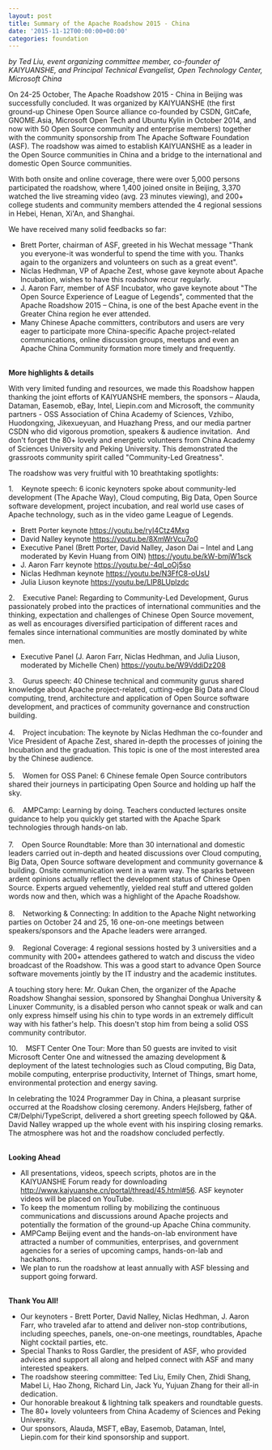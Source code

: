 ```yaml
---
layout: post
title: Summary of the Apache Roadshow 2015 - China
date: '2015-11-12T00:00:00+00:00'
categories: foundation
---
```

<p><i>by Ted Liu, event organizing committee member,&nbsp;co-founder of KAIYUANSHE, and Principal Technical Evangelist, Open Technology Center, Microsoft China</i></p> 
  <p>On 24-25 October, The Apache Roadshow 2015 - China in Beijing was successfully concluded. It was organized by KAIYUANSHE (the first ground-up Chinese Open Source alliance co-founded by CSDN, GitCafe, GNOME.Asia, Microsoft Open Tech and Ubuntu Kylin in October 2014, and now with 50 Open Source community and enterprise members) together with the community sponsorship from The Apache Software Foundation (ASF). The roadshow was aimed to establish KAIYUANSHE as a leader in the Open Source communities in China and a bridge to the international and domestic Open Source communities.</p> 
  <p>With both onsite and online coverage, there were over 5,000 persons participated the roadshow, where 1,400 joined onsite in Beijing, 3,370 watched the live streaming video (avg. 23 minutes viewing), and 200+ college students and community members attended the 4 regional sessions in Hebei, Henan, Xi'An, and Shanghai.</p> 
  <div> 
    <p>We have received many solid feedbacks so far:</p> 
  </div> 
  <div> 
    <p> </p> 
    <p> </p> 
    <p> </p> 
    <p> </p> 
    <ul> 
      <li>Brett Porter, chairman of ASF, greeted in his Wechat message &quot;Thank you everyone-it was wonderful to spend the time with you. Thanks again to the organizers and volunteers on such as a great event&quot;.</li> 
      <li>Niclas Hedhman, VP of Apache Zest, whose gave keynote about Apache Incubation, wishes to have this roadshow recur regularly.</li> 
      <li>J. Aaron Farr, member of ASF Incubator, who gave keynote about &quot;The Open Source Experience of League of Legends&quot;, commented that the Apache Roadshow 2015 – China, is one of the best Apache event in the Greater China region he ever attended.</li> 
      <li>Many Chinese Apache committers, contributors and users are very eager to participate more China-specific Apache project-related communications, online discussion groups, meetups and even an Apache China Community formation more timely and frequently.</li> 
    </ul> 
    <p> </p> 
    <p> </p> 
    <p><b><br />More highlights &amp; details</b></p> 
    <p> </p> 
    <p>With very limited funding and resources, we made this Roadshow happen thanking the joint efforts of KAIYUANSHE members, the sponsors – Alauda, Dataman, Easemob, eBay, Intel, Liepin.com and Microsoft, the community partners - OSS Association of China Academy of Sciences, Vzhibo, Huodongxing, Jikexueyuan, and Huazhang Press, and our media partner CSDN who did vigorous promotion, speakers &amp; audience invitation. &nbsp;And don't forget the 80+ lovely and energetic volunteers from China Academy of Sciences University and Peking University. This demonstrated the grassroots community spirit called &quot;Community-Led Greatness&quot;.</p> 
    <p> </p> 
    <p> </p> 
    <p> </p> 
    <p>The roadshow was very fruitful with 10 breathtaking spotlights:</p> 
    <p>1. &nbsp; &nbsp;Keynote speech: 6 iconic keynoters spoke about community-led development (The Apache Way), Cloud computing, Big Data, Open Source software development, project incubation, and real world use cases of Apache technology, such as in the video game League of Legends.<br /> </p> 
    <ul> 
      <li>Brett Porter keynote <a href="https://youtu.be/ryI4Ctz4Mxg">https://youtu.be/ryI4Ctz4Mxg</a></li> 
      <li>David Nalley keynote <a href="https://youtu.be/8XmWrVcu7o0">https://youtu.be/8XmWrVcu7o0</a></li> 
      <li>Executive Panel (Brett Porter, David Nalley, Jason Dai – Intel and Lang moderated by Kevin Huang from OIN) <a href="https://youtu.be/kW-bmjW1sck">https://youtu.be/kW-bmjW1sck</a></li> 
      <li>J. Aaron Farr keynote <a href="https://youtu.be/-4qI_oOj5so">https://youtu.be/-4qI_oOj5so</a></li> 
      <li>Niclas Hedhman keynote <a href="https://youtu.be/N3FfC8-oUsU">https://youtu.be/N3FfC8-oUsU</a></li> 
      <li>Julia Liuson keynote <a href="https://youtu.be/LIP8LUplzdc">https://youtu.be/LIP8LUplzdc</a></li> 
    </ul> 
    <p> </p> 
    <p> </p> 
    <p> </p> 
    <p> </p> 
    <p> </p> 
    <p>2. &nbsp; &nbsp;Executive Panel: Regarding to Community-Led Development, Gurus passionately probed into the practices of international communities and the thinking, expectation and challenges of Chinese Open Source movement, as well as encourages diversified participation of different races and females since international communities are mostly dominated by white men. </p> 
    <p> </p> 
    <ul> 
      <li>Executive Panel (J. Aaron Farr, Niclas Hedhman, and Julia Liuson, moderated by Michelle Chen) <a href="https://youtu.be/W9VddiDz208">https://youtu.be/W9VddiDz208</a> </li> 
    </ul> 
    <p> </p> 
    <p>3. &nbsp; &nbsp;Gurus speech: 40 Chinese technical and community gurus shared knowledge about Apache project-related, cutting-edge Big Data and Cloud computing, trend, architecture and application of Open Source software development, and practices of community governance and construction building.<br /><br />4. &nbsp; &nbsp;Project incubation: The keynote by Niclas Hedhman the co-founder and Vice President of Apache Zest, shared in-depth the processes of joining the Incubation and the graduation. This topic is one of the most interested area by the Chinese audience.<br /><br />5. &nbsp; &nbsp;Women for OSS Panel: 6 Chinese female Open Source contributors shared their journeys in participating Open Source and holding up half the sky.<br /><br />6. &nbsp; &nbsp;AMPCamp: Learning by doing. Teachers conducted lectures onsite guidance to help you quickly get started with the Apache Spark technologies through hands-on lab.<br /><br />7. &nbsp; &nbsp;Open Source Roundtable: More than 30 international and domestic leaders carried out in-depth and heated discussions over Cloud computing, Big Data, Open Source software development and community governance &amp; building. Onsite communication went in a warm way. The sparks between ardent opinions actually reflect the development status of Chinese Open Source. Experts argued vehemently, yielded real stuff and uttered golden words now and then, which was a highlight of the Apache Roadshow.<br /><br />8. &nbsp; &nbsp;Networking &amp; Connecting: In addition to the Apache Night networking parties on October 24 and 25, 16 one-on-one meetings between speakers/sponsors and the Apache leaders were arranged.<br /><br />9. &nbsp; &nbsp;Regional Coverage: 4 regional sessions hosted by 3 universities and a community with 200+ attendees gathered to watch and discuss the video broadcast of the Roadshow. This was a good start to advance Open Source software movements jointly by the IT industry and the academic institutes.<br /></p> 
    <p>A touching story here: Mr. Oukan Chen, the organizer of the Apache Roadshow Shanghai session, sponsored by Shanghai Donghua University &amp; Linuxer Community, is a disabled person who cannot speak or walk and can only express himself using his chin to type words in an extremely difficult way with his father's help. This doesn't stop him from being a solid OSS community contributor.<br /></p> 
    <p>10. &nbsp; &nbsp;MSFT Center One Tour: More than 50 guests are invited to visit Microsoft Center One and witnessed the amazing development &amp; deployment of the latest technologies such as Cloud computing, Big Data, mobile computing, enterprise productivity, Internet of Things, smart home, environmental protection and energy saving.</p> 
    <p> </p> 
    <p> </p> 
    <p> </p> 
    <p> </p> 
    <p> </p> 
    <p> </p> 
    <p> </p> 
    <p> </p> 
    <p> </p> 
    <p> </p> 
    <p> </p> 
    <p> </p> 
    <p> </p> 
    <p> </p> 
    <p> </p> 
    <p> </p> 
    <p> </p> 
    <p> </p> 
    <p> </p> 
    <p> </p> 
    <p> </p> 
    <p> </p> 
    <p> </p> 
    <p> </p> 
    <p> </p> 
    <p> </p> 
    <p>In celebrating the 1024 Programmer Day in China, a pleasant surprise occurred at the Roadshow closing ceremony. Anders Hejlsberg, father of C#/Delphi/TypeScript, delivered a short greeting speech followed by Q&amp;A. David Nalley wrapped up the whole event with his inspiring closing remarks. The atmosphere was hot and the roadshow concluded perfectly.</p> 
    <p> </p> 
    <p> </p> 
    <p><b><br />Looking Ahead</b></p> 
    <p> </p> 
    <ul> 
      <li>All presentations, videos, speech scripts, photos are in the KAIYUANSHE Forum ready for downloading <a href="http://www.kaiyuanshe.cn/portal/thread/45.html#56">http://www.kaiyuanshe.cn/portal/thread/45.html#56</a>. ASF keynoter videos will be placed on YouTube.<br /></li> 
      <li>To keep the momentum rolling by mobilizing the continuous communications and discussions around Apache projects and potentially the formation of the ground-up Apache China community.<br /></li> 
      <li>AMPCamp Beijing event and the hands-on-lab environment have attracted a number of communities, enterprises, and government agencies for a series of upcoming camps, hands-on-lab and hackathons.<br /></li> 
      <li>We plan to run the roadshow at least annually with ASF blessing and support going forward.</li> 
    </ul> 
    <p> </p> 
    <p><b><br />Thank You All!</b></p> 
    <p> </p> 
    <ul> 
      <li>Our keynoters - Brett Porter, David Nalley, Niclas Hedhman, J. Aaron Farr, who traveled afar to attend and deliver non-stop contributions, including speeches, panels, one-on-one meetings, roundtables, Apache Night cocktail parties, etc.</li> 
      <li>Special Thanks to Ross Gardler, the president of ASF, who provided advices and support all along and helped connect with ASF and many interested speakers. &nbsp;</li> 
      <li>The roadshow steering committee: Ted Liu, Emily Chen, Zhidi Shang, Mabel Li, Hao Zhong, Richard Lin, Jack Yu, Yujuan Zhang for their all-in dedication.</li> 
      <li>Our honorable breakout &amp; lightning talk speakers and roundtable guests.</li> 
      <li>The 80+ lovely volunteers from China Academy of Sciences and Peking University.</li> 
      <li>Our sponsors, Alauda, MSFT, eBay, Easemob, Dataman, Intel, Liepin.com for their kind sponsorship and support.</li> 
    </ul> 
    <p> </p> 
    <p> </p> 
  </div>
